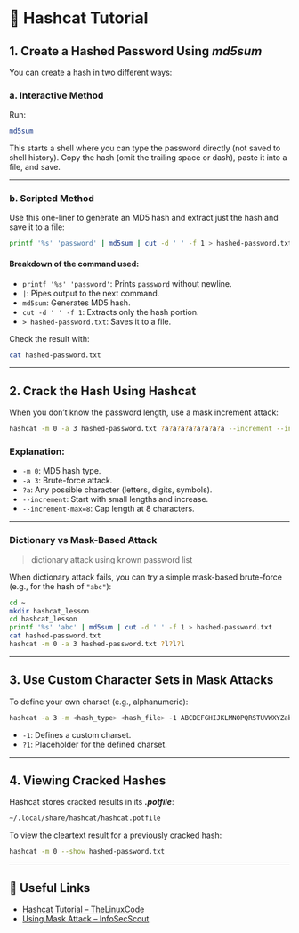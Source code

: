 # 🔐 Hashcat Tutorial

## 1. Create a Hashed Password Using ***md5sum***

You can create a hash in two different ways:

### a. Interactive Method

Run:
```bash
md5sum
```

This starts a shell where you can type the password directly (not saved to shell history). Copy the hash (omit the trailing space or dash), paste it into a file, and save.

---

### b. Scripted Method

Use this one-liner to generate an MD5 hash and extract just the hash and save it to a file:

```bash
printf '%s' 'password' | md5sum | cut -d ' ' -f 1 > hashed-password.txt
```

#### Breakdown of the command used:

- `printf '%s' 'password'`: Prints `password` without newline.
- `|`: Pipes output to the next command.
- `md5sum`: Generates MD5 hash.
- `cut -d ' ' -f 1`: Extracts only the hash portion.
- `> hashed-password.txt`: Saves it to a file.

Check the result with:

```bash
cat hashed-password.txt
```

---

## 2. Crack the Hash Using Hashcat

When you don’t know the password length, use a mask increment attack:

```bash
hashcat -m 0 -a 3 hashed-password.txt ?a?a?a?a?a?a?a?a --increment --increment-min=1 --increment-max=8
```

### Explanation:

- `-m 0`: MD5 hash type.
- `-a 3`: Brute-force attack.
- `?a`: Any possible character (letters, digits, symbols).
- `--increment`: Start with small lengths and increase.
- `--increment-max=8`: Cap length at 8 characters.

---

### Dictionary vs Mask-Based Attack

> dictionary attack using known password list

When dictionary attack fails, you can try a simple mask-based brute-force (e.g., for the hash of `"abc"`):

```bash
cd ~
mkdir hashcat_lesson
cd hashcat_lesson
printf '%s' 'abc' | md5sum | cut -d ' ' -f 1 > hashed-password.txt
cat hashed-password.txt
hashcat -m 0 -a 3 hashed-password.txt ?l?l?l
```

---

## 3. Use Custom Character Sets in Mask Attacks

To define your own charset (e.g., alphanumeric):

```bash
hashcat -a 3 -m <hash_type> <hash_file> -1 ABCDEFGHIJKLMNOPQRSTUVWXYZabcdefghijklmnopqrstuvwxyz0123456789 ?1?1?1?1?1?1?1?1?1?1?1?1?1?1?1?1
```

- `-1`: Defines a custom charset.
- `?1`: Placeholder for the defined charset.

---

## 4. Viewing Cracked Hashes

Hashcat stores cracked results in its ***.potfile***:

```bash
~/.local/share/hashcat/hashcat.potfile
```

To view the cleartext result for a previously cracked hash:

```bash
hashcat -m 0 --show hashed-password.txt
```

---

## 🔗 Useful Links

- [Hashcat Tutorial – TheLinuxCode](https://thelinuxcode.com/hashcat-tutorial/)
- [Using Mask Attack – InfoSecScout](https://infosecscout.com/use-mask-attack-with-hashcat/)
